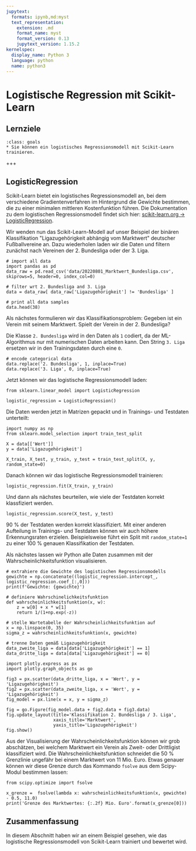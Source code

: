 ```yaml
---
jupytext:
  formats: ipynb,md:myst
  text_representation:
    extension: .md
    format_name: myst
    format_version: 0.13
    jupytext_version: 1.15.2
kernelspec:
  display_name: Python 3
  language: python
  name: python3
---
```


# Logistische Regression mit Scikit-Learn

## Lernziele

```{admonition} Lernziele
:class: goals
* Sie können ein logistisches Regressionsmodell mit Scikit-Learn trainieren.
```

+++

## LogisticRegression

Scikit-Learn bietet ein logistisches Regressionsmodell an, bei dem verschiedene
Gradientenverfahren im Hintergrund die Gewichte bestimmen, die zu einer
minimalen mittleren Kostenfunktion führen. Die Dokumentation zu dem logistischen
Regressionsmodell findet sich hier: [scikit-learn.org →
LogisticRegression](https://scikit-learn.org/stable/modules/generated/sklearn.linear_model.LogisticRegression.html). 

Wir wenden nun das Scikit-Learn-Modell auf unser Beispiel der binären
Klassifikation "Ligazugehörigkeit abhängig vom Marktwert" deutscher
Fußballvereine an. Dazu wiederholen laden wir die Daten und filtern zunächst
nach Vereinen der 2. Bundesliga oder der 3. Liga.

```{code-cell} ipython3
# import all data
import pandas as pd
data_raw = pd.read_csv('data/20220801_Marktwert_Bundesliga.csv', skiprows=5, header=0, index_col=0)

# filter wrt 2. Bundesliga and 3. Liga
data = data_raw[ data_raw['Ligazugehörigkeit'] != 'Bundesliga' ]

# print all data samples
data.head(38)
```

Als nächstes formulieren wir das Klassifikationsproblem: Gegeben ist ein Verein mit seinem Marktwert. Spielt der Verein in der 2. Bundesliga?

Die Klasse `2. Bundesliga` wird in den Daten als `1` codiert, da der ML-Algorithmus nur mit numerischen Daten arbeiten kann. Den String `3. Liga` ersetzen wir in den Trainingsdaten durch eine `0`. 

```{code-cell} ipython3
# encode categorical data
data.replace('2. Bundesliga', 1, inplace=True)
data.replace('3. Liga', 0, inplace=True)
```

Jetzt können wir das logistische Regressionsmodell laden:

```{code-cell} ipython3
from sklearn.linear_model import LogisticRegression

logistic_regression = LogisticRegression()
```

Die Daten werden jetzt in Matrizen gepackt und in Trainings- und Testdaten unterteilt:

```{code-cell} ipython3
import numpy as np
from sklearn.model_selection import train_test_split

X = data[['Wert']]
y = data['Ligazugehörigkeit']

X_train, X_test, y_train, y_test = train_test_split(X, y, random_state=0)
```

Danach können wir das logistische Regressionsmodell trainieren:

```{code-cell} ipython3
logistic_regression.fit(X_train, y_train)
```

Und dann als nächstes beurteilen, wie viele der Testdaten korrekt klassfiziert werden.

```{code-cell} ipython3
logistic_regression.score(X_test, y_test)
```

90 % der Testdaten werden korrekt klassifiziert. Mit einer anderen Aufteilung in
Trainings- und Testdaten können wir auch höhere Erkennungsraten erzielen.
Beispielsweise führt ein Split mit `random_state=1` zu einer 100 % genauen
Klassifikation der Testdaten.

Als nächstes lassen wir Python alle Daten zusammen mit der
Wahrscheinlichkeitsfunktion visualisieren.

```{code-cell} ipython3
# extrahiere die Gewichte des logistischen Regressionsmodells
gewichte = np.concatenate((logistic_regression.intercept_, logistic_regression.coef_[:,0]))
print(f'Gewichte: {gewichte}')

# definiere Wahrschinelichkeitsfunktion
def wahrscheinlichkeitsfunktion(x, w):
    z = w[0] + x * w[1]
    return 1/(1+np.exp(-z))

# stelle Wartetabelle der Wahrscheinlichkeitsfunktion auf
x = np.linspace(0, 35)
sigma_z = wahrscheinlichkeitsfunktion(x, gewichte)

# trenne Daten gemäß Ligazugehörigkeit
data_zweite_liga = data[data['Ligazugehörigkeit'] == 1]
data_dritte_liga = data[data['Ligazugehörigkeit'] == 0]
```

```{code-cell} ipython3
import plotly.express as px
import plotly.graph_objects as go

fig3 = px.scatter(data_dritte_liga, x = 'Wert', y = 'Ligazugehörigkeit')
fig2 = px.scatter(data_zweite_liga, x = 'Wert', y = 'Ligazugehörigkeit')
fig_model = px.line(x = x, y = sigma_z)

fig = go.Figure(fig_model.data + fig2.data + fig3.data)
fig.update_layout(title='Klassifikation 2. Bundesliga / 3. Liga',
                  xaxis_title='Marktwert',
                  yaxis_title='Ligazugehörigkeit')
fig.show()
```

Aus der Visualisierung der Wahrscheinlichkeitsfunktion können wir grob
abschätzen, bei welchem Marktwert ein Verein als Zweit- oder Drittligist
klassifiziert wird. Die Wahrscheinlichkeitsfunktion schneidet die 50 %
Grenzlinie ungefähr bei einem Marktwert von 11 Mio. Euro. Etwas genauer können
wir diese Grenze durch das Kommando `fsolve` aus dem Scipy-Modul bestimmen
lassen:

```{code-cell} ipython3
from scipy.optimize import fsolve

x_grenze =  fsolve(lambda x: wahrscheinlichkeitsfunktion(x, gewichte) - 0.5, 11.0)
print('Grenze des Marktwertes: {:.2f} Mio. Euro'.format(x_grenze[0]))
```

## Zusammenfassung

In diesem Abschnitt haben wir an einem Beispiel gesehen, wie das logistische
Regressionsmodell von Scikit-Learn trainiert und bewertet wird.
